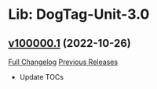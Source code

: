 # Lib: DogTag-Unit-3.0

## [v100000.1](https://github.com/parnic/LibDogTag-Unit-3.0/tree/v100000.1) (2022-10-26)
[Full Changelog](https://github.com/parnic/LibDogTag-Unit-3.0/compare/v90200.3...v100000.1) [Previous Releases](https://github.com/parnic/LibDogTag-Unit-3.0/releases)

- Update TOCs  
